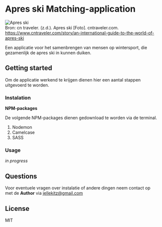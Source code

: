# Apres ski Matching-application

![Apres ski](https://user-images.githubusercontent.com/15923433/107362901-aeeac100-6ad9-11eb-9e5b-a44d2ba61b38.jpg "Apres ski")<br>
Bron: cn traveler. (z.d.). Apres ski [Foto]. cntraveler.com. https://www.cntraveler.com/story/an-international-guide-to-the-world-of-apres-ski<br>

Een applicatie voor het samenbrengen van mensen op wintersport, die gezamenlijk de apres ski in kunnen duiken.

## Getting started

Om de applicatie werkend te krijgen dienen hier een aantal stappen uitgevoerd te worden.

### Instalation

**NPM-packages**

De volgende NPM-packages dienen gedownload te worden via de terminal.

1. Nodemon
1. Camelcase
1. SASS

### Usage

_in progress_

## Questions

Voor eventuele vragen over instalatie of andere dingen neem contact op met de **Author** via jellekitz@gmail.com

## License

MIT
